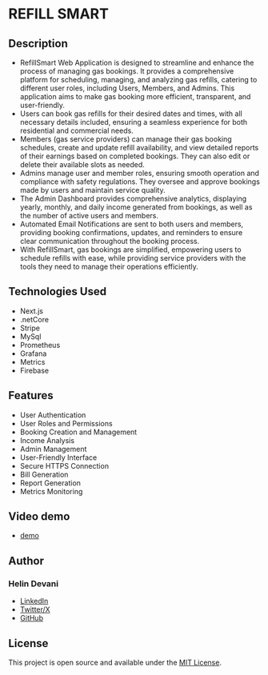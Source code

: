 # REFILL SMART

## Description
- RefillSmart Web Application is designed to streamline and enhance the process of managing gas bookings. It provides a comprehensive platform for scheduling, managing, and analyzing gas refills, catering to different user roles, including Users, Members, and Admins. This application aims to make gas booking more efficient, transparent, and user-friendly.
- Users can book gas refills for their desired dates and times, with all necessary details included, ensuring a seamless experience for both residential and commercial needs.
- Members (gas service providers) can manage their gas booking schedules, create and update refill availability, and view detailed reports of their earnings based on completed bookings. They can also edit or delete their available slots as needed.
- Admins manage user and member roles, ensuring smooth operation and compliance with safety regulations. They oversee and approve bookings made by users and maintain service quality.
- The Admin Dashboard provides comprehensive analytics, displaying yearly, monthly, and daily income generated from bookings, as well as the number of active users and members.
- Automated Email Notifications are sent to both users and members, providing booking confirmations, updates, and reminders to ensure clear communication throughout the booking process.
- With RefillSmart, gas bookings are simplified, empowering users to schedule refills with ease, while providing service providers with the tools they need to manage their operations efficiently.
  
## Technologies Used
- Next.js
- .netCore
- Stripe
- MySql
- Prometheus
- Grafana
- Metrics
- Firebase

## Features
- User Authentication
- User Roles and Permissions
- Booking Creation and Management
- Income Analysis
- Admin Management
- User-Friendly Interface
- Secure HTTPS Connection
- Bill Generation
- Report Generation
- Metrics Monitoring

## Video demo
- [demo](https://drive.google.com/file/d/1JxrrbxP9f1KGdq-W8m8rI_xoCJI9ZAGF/view?usp=drivesdk)

## Author
### Helin Devani
- [LinkedIn](https://www.linkedin.com/in/helin-devani-03a11a226/)
- [Twitter/X](https://x.com/helindevani1)
- [GitHub](https://github.com/helindevani)

## License
This project is open source and available under the [MIT License](LICENSE).
